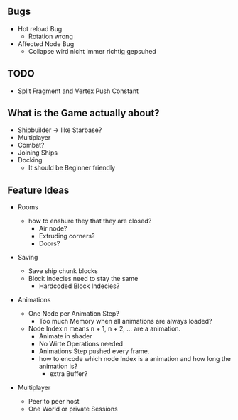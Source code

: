 
## Bugs 
- Hot reload Bug 
  - Rotation wrong 
- Affected Node Bug 
  - Collapse wird nicht immer richtig gepsuhed

## TODO
- Split Fragment and Vertex Push Constant


## What is the Game actually about?
- Shipbuilder -> like Starbase? 
- Multiplayer 
- Combat? 
- Joining Ships 
- Docking
  - It should be Beginner friendly 

## Feature Ideas 
- Rooms 
  - how to enshure they that they are closed? 
    - Air node? 
    - Extruding corners? 
    - Doors?

- Saving 
  - Save ship chunk blocks 
  - Block Indecies need to stay the same
    - Hardcoded Block Indecies?

- Animations 
  - One Node per Animation Step?
    - Too much Memory when all animations are always loaded?
  - Node Index n means n + 1, n + 2, ... are a animation. 
    - Animate in shader 
    - No Wirte Operations needed 
    - Animations Step pushed every frame.
    - how to encode which node Index is a animation and how long the animation is?
      - extra Buffer?

- Multiplayer
    - Peer to peer host
    - One World or private Sessions 